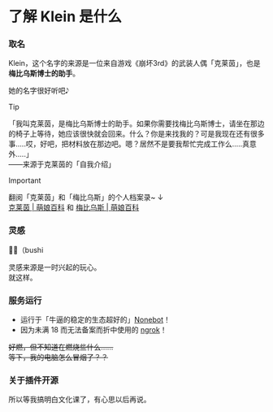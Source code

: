 # 了解 Klein 是什么

### 取名
Klein，这个名字的来源是一位来自游戏《崩坏3rd》的武装人偶「克莱茵」，也是**梅比乌斯博士的助手**。   

她的名字很好听吧𝅘𝅥𝅮

> [!TIP]
> 「我叫克莱茵，是梅比乌斯博士的助手。如果你需要找梅比乌斯博士，请坐在那边的椅子上等待，她应该很快就会回来。什么？你是来找我的？可是我现在还有很多事.....哎，好吧，把材料放在那边吧。嗯？居然不是要我帮忙完成工作么.....真意外.....」  
> ——来源于克莱茵的「自我介绍」

> [!IMPORTANT]
> 翻阅「克莱茵」和「梅比乌斯」的个人档案录~ ↓   
> [克莱茵 | 萌娘百科](https://mzh.moegirl.org.cn/%E5%85%8B%E8%8E%B1%E8%8C%B5(%E5%B4%A9%E5%9D%8F%E7%B3%BB%E5%88%97)#) 和
> [梅比乌斯 | 萌娘百科](https://mzh.moegirl.org.cn/%E6%A2%85%E6%AF%94%E4%B9%8C%E6%96%AF)   

### 灵感
🐧🌹（bushi

灵感来源是一时兴起的玩心。  
就这样。

### 服务运行
- 运行于「牛逼的稳定的生态超好的」[Nonebot](https://nonebot.dev/)！
- 因为未满 18 而无法备案而折中使用的 [ngrok](https://ngrok.com/)！

~~好燃，但不知道在燃烧些什么……~~  
~~等下，我的电脑怎么冒烟了？？~~

### 关于插件开源
所以等我搞明白文化课了，有心思以后再说。  